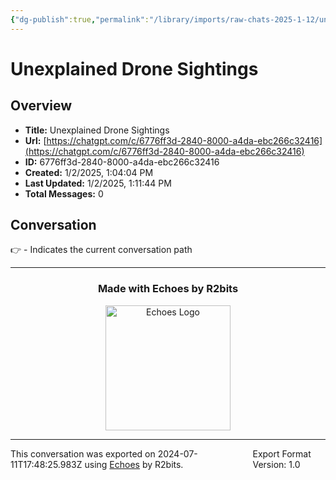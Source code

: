 ```yaml
---
{"dg-publish":true,"permalink":"/library/imports/raw-chats-2025-1-12/unexplained-drone-sightings/"}
---
```


# Unexplained Drone Sightings

## Overview
- **Title:** Unexplained Drone Sightings
- **Url:** [https://chatgpt.com/c/6776ff3d-2840-8000-a4da-ebc266c32416](https://chatgpt.com/c/6776ff3d-2840-8000-a4da-ebc266c32416)
- **ID:** 6776ff3d-2840-8000-a4da-ebc266c32416
- **Created:** 1/2/2025, 1:04:04 PM
- **Last Updated:** 1/2/2025, 1:11:44 PM
- **Total Messages:** 0

## Conversation
👉 - Indicates the current conversation path

---

<div align="center">

### Made with Echoes by R2bits

<a href="https://echoes.r2bits.com">
  <img src="https://images.squarespace-cdn.com/content/v1/6493af4741c13939d335f0b8/18b27467-2da2-43b7-8d44-234bccf4f462/MINI_ECHOES_LOGO_NORMAL_WHITE_TEXT_SMALL-05-14+%281%29.png?format=300w" alt="Echoes Logo" width="200"/>
</a>

</div>

---

<div style="display: flex; justify-content: space-between;">
  <span>This conversation was exported on 2024-07-11T17:48:25.983Z using <a href="https://echoes.r2bits.com">Echoes</a> by R2bits.</span>
  <span>Export Format Version: 1.0</span>
</div>
